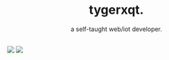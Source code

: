 <div align='center'>
  <h1>tygerxqt.</h1>
  a self-taught web/iot developer.
 </div>
 <br />
 <div align='center'>
 </div>
 
![](https://skillicons.dev/icons?i=js,ts,html,css,nodejs,py,tailwind,vue,express,md&theme=light)
![](https://skillicons.dev/icons?i=discord,twitter,instagram,github,nextjs,docker,vscode,cloudflare,figma,ai,pr,ps&theme=light)

